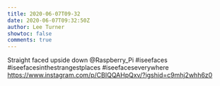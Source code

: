 ```yaml
---
title: 2020-06-07T09-32
date: 2020-06-07T09:32:50Z
author: Lee Turner
showtoc: false
comments: true
---
```


Straight faced upside down @Raspberry_Pi #iseefaces #iseefacesinthestrangestplaces #iseefaceseverywhere https://www.instagram.com/p/CBIQQAHpQxv/?igshid=c9mhj2whh6z0

